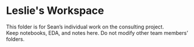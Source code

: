 # Leslie's Workspace

This folder is for Sean’s individual work on the consulting project.  
Keep notebooks, EDA, and notes here. Do not modify other team members’ folders.
